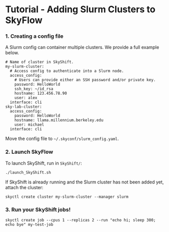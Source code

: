 # Tutorial - Adding Slurm Clusters to SkyFlow

### 1. Creating a config file

A Slurm config can container multiple clusters. We provide a full example below.
```
# Name of cluster in SkyShift.
my-slurm-cluster:
  # Access config to authenticate into a Slurm node.
  access_config:
    # Users can provide either an SSH password and/or private key.
    password: HelloWorld
    ssh_key: ~/id_rsa
    hostname: 123.456.78.90
    user: alex
  interface: cli
sky-lab-cluster:
  access_config:
    password: HelloWorld
    hostname: llama.millennium.berkeley.edu
    user: michael
  interface: cli
```

Move the config file to `~/.skyconf/slurm_config.yaml`.

### 2. Launch SkyFlow

To launch SkyShift, run in `SkyShift/`:

```
./launch_SkyShift.sh
```

If SkyShift is already running and the Slurm cluster has not been added yet, attach the cluster:
```
skyctl create cluster my-slurm-cluster --manager slurm 
```

### 3. Run your SkyShift jobs!
```
skyctl create job --cpus 1 --replicas 2 --run "echo hi; sleep 300; echo bye" my-test-job
```